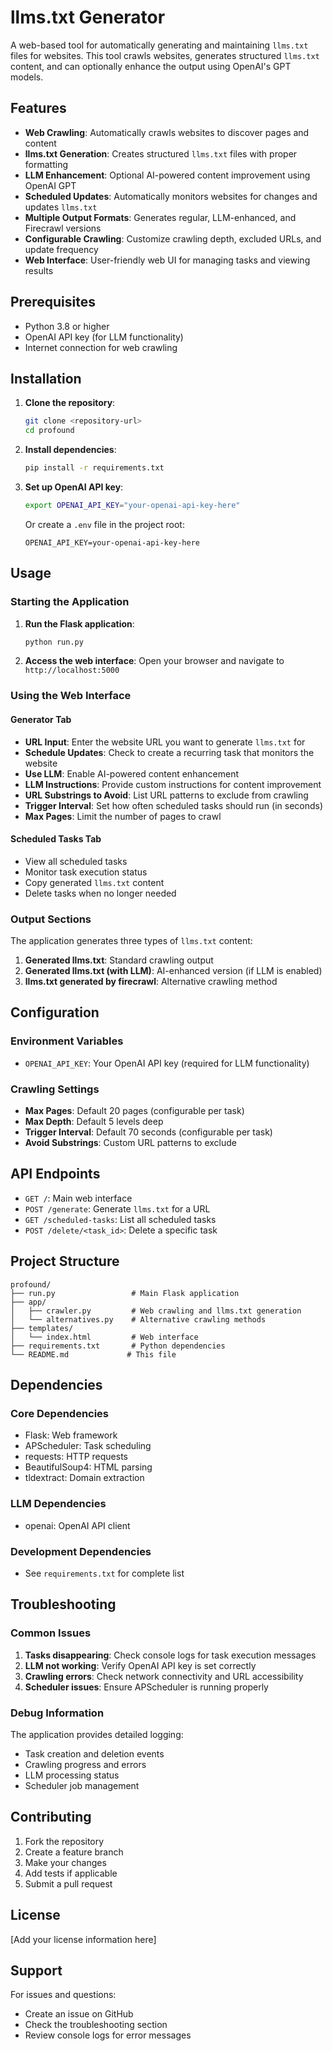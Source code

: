# llms.txt Generator

A web-based tool for automatically generating and maintaining `llms.txt` files for websites. This tool crawls websites, generates structured `llms.txt` content, and can optionally enhance the output using OpenAI's GPT models.

## Features

- **Web Crawling**: Automatically crawls websites to discover pages and content
- **llms.txt Generation**: Creates structured `llms.txt` files with proper formatting
- **LLM Enhancement**: Optional AI-powered content improvement using OpenAI GPT
- **Scheduled Updates**: Automatically monitors websites for changes and updates `llms.txt`
- **Multiple Output Formats**: Generates regular, LLM-enhanced, and Firecrawl versions
- **Configurable Crawling**: Customize crawling depth, excluded URLs, and update frequency
- **Web Interface**: User-friendly web UI for managing tasks and viewing results

## Prerequisites

- Python 3.8 or higher
- OpenAI API key (for LLM functionality)
- Internet connection for web crawling

## Installation

1. **Clone the repository**:
   ```bash
   git clone <repository-url>
   cd profound
   ```

2. **Install dependencies**:
   ```bash
   pip install -r requirements.txt
   ```

3. **Set up OpenAI API key**:
   ```bash
   export OPENAI_API_KEY="your-openai-api-key-here"
   ```
   
   Or create a `.env` file in the project root:
   ```
   OPENAI_API_KEY=your-openai-api-key-here
   ```

## Usage

### Starting the Application

1. **Run the Flask application**:
   ```bash
   python run.py
   ```

2. **Access the web interface**:
   Open your browser and navigate to `http://localhost:5000`

### Using the Web Interface

#### Generator Tab
- **URL Input**: Enter the website URL you want to generate `llms.txt` for
- **Schedule Updates**: Check to create a recurring task that monitors the website
- **Use LLM**: Enable AI-powered content enhancement
- **LLM Instructions**: Provide custom instructions for content improvement
- **URL Substrings to Avoid**: List URL patterns to exclude from crawling
- **Trigger Interval**: Set how often scheduled tasks should run (in seconds)
- **Max Pages**: Limit the number of pages to crawl

#### Scheduled Tasks Tab
- View all scheduled tasks
- Monitor task execution status
- Copy generated `llms.txt` content
- Delete tasks when no longer needed

### Output Sections

The application generates three types of `llms.txt` content:

1. **Generated llms.txt**: Standard crawling output
2. **Generated llms.txt (with LLM)**: AI-enhanced version (if LLM is enabled)
3. **llms.txt generated by firecrawl**: Alternative crawling method

## Configuration

### Environment Variables

- `OPENAI_API_KEY`: Your OpenAI API key (required for LLM functionality)

### Crawling Settings

- **Max Pages**: Default 20 pages (configurable per task)
- **Max Depth**: Default 5 levels deep
- **Trigger Interval**: Default 70 seconds (configurable per task)
- **Avoid Substrings**: Custom URL patterns to exclude

## API Endpoints

- `GET /`: Main web interface
- `POST /generate`: Generate `llms.txt` for a URL
- `GET /scheduled-tasks`: List all scheduled tasks
- `POST /delete/<task_id>`: Delete a specific task

## Project Structure

```
profound/
├── run.py                 # Main Flask application
├── app/
│   ├── crawler.py         # Web crawling and llms.txt generation
│   └── alternatives.py    # Alternative crawling methods
├── templates/
│   └── index.html         # Web interface
├── requirements.txt       # Python dependencies
└── README.md             # This file
```

## Dependencies

### Core Dependencies
- Flask: Web framework
- APScheduler: Task scheduling
- requests: HTTP requests
- BeautifulSoup4: HTML parsing
- tldextract: Domain extraction

### LLM Dependencies
- openai: OpenAI API client

### Development Dependencies
- See `requirements.txt` for complete list

## Troubleshooting

### Common Issues

1. **Tasks disappearing**: Check console logs for task execution messages
2. **LLM not working**: Verify OpenAI API key is set correctly
3. **Crawling errors**: Check network connectivity and URL accessibility
4. **Scheduler issues**: Ensure APScheduler is running properly

### Debug Information

The application provides detailed logging:
- Task creation and deletion events
- Crawling progress and errors
- LLM processing status
- Scheduler job management

## Contributing

1. Fork the repository
2. Create a feature branch
3. Make your changes
4. Add tests if applicable
5. Submit a pull request

## License

[Add your license information here]

## Support

For issues and questions:
- Create an issue on GitHub
- Check the troubleshooting section
- Review console logs for error messages 